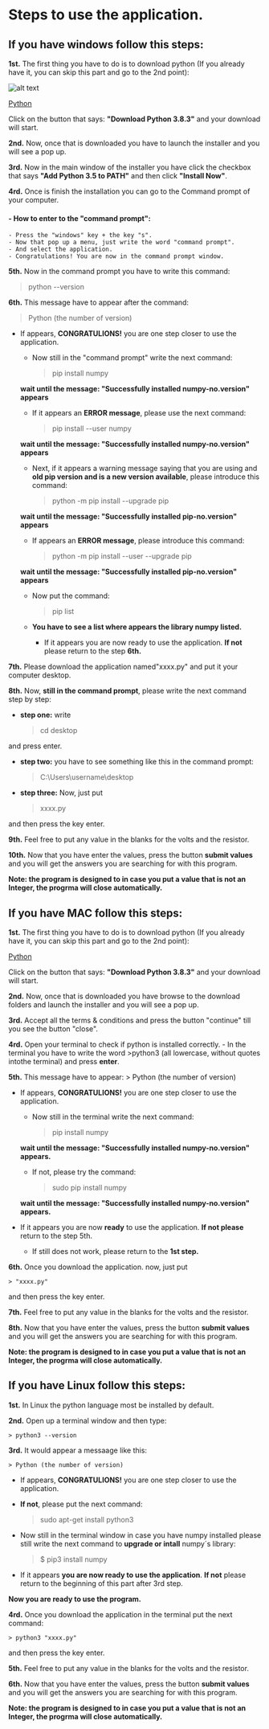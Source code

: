 # Steps to use the application.

## If you have windows follow this steps:

**1st.** The first thing you have to do is to download python (If you already have it, you can skip this part and go to the 2nd point):

![alt text][logo]

[logo]: https://github.com/ferpart/Numerical_Methods_Final_Project/blob/master/Images_MD/python.png "Python"

[Python](https://www.python.org/downloads/)

Click on the button that says: **"Download Python 3.8.3"** and your download will start.

**2nd.** Now, once that is downloaded you have to launch the installer and you will see a pop up.

**3rd.** Now in the main window of the installer you have click the checkbox that says **"Add Python 3.5 to PATH"** and then click **"Install Now"**.

**4rd.** Once is finish the installation you can go to the Command prompt of your computer.
	
 #### - **How to enter to the "command prompt":**
 ```
 - Press the "windows" key + the key "s".
 - Now that pop up a menu, just write the word "command prompt".
 - And select the application.
 - Congratulations! You are now in the command prompt window.
  ```
**5th.** Now in the command prompt you have to write this command:
 > python --version

**6th.** This message have to appear after the command:
> Python (the number of version)

- If appears, **CONGRATULIONS!** you are one step closer to use the application.
	- Now still in the "command prompt" write the next command:
		> pip install numpy
	
	**wait until the message: "Successfully installed numpy-no.version" appears**
	
	- If it appears an **ERROR message**, please use the next command:
		> pip install --user numpy
		
	**wait until the message: "Successfully installed numpy-no.version" appears**
	
	- Next, if it appears a warning message saying that you are using and **old pip version and is a new version available**, please introduce this command:
		> python -m pip install --upgrade pip
		
	**wait until the message: "Successfully installed pip-no.version" appears**
	
	- If appears an **ERROR message**, please introduce this command:
		> python -m pip install --user --upgrade pip
		
	**wait until the message: "Successfully installed pip-no.version" appears**
	
	- Now put the command:
		> pip list
		
	- **You have to see a list where appears the library numpy listed.**
		- If it appears you are now ready to use the application. **If not** please return to the step **6th.**
		
**7th.** Please download the application named"xxxx.py" and put it your computer desktop.

**8th.** Now, **still in the command prompt**, please write the next command step by step:
- **step one:** write 
	> cd desktop 
	
and press enter.

- **step two:** you have to see something like this in the command prompt: 
	> C:\Users\username\desktop

- **step three:** Now, just put 
	> xxxx.py 
	
and then press the key enter.
		
**9th.** Feel free to put any value in the blanks for the volts and the resistor.

**10th.** Now that you have enter the values, press the button **submit values** and you will get the answers you are searching for with this program.

**Note: the program is designed to in case you put a value that is not an Integer, the progrma will close automatically.**

## If you have MAC follow this steps:

**1st.** The first thing you have to do is to download python (If you already have it, you can skip this part and go to the 2nd point):

[Python](https://www.python.org/downloads/)

Click on the button that says: **"Download Python 3.8.3"** and your download will start.

**2nd.** Now, once that is downloaded you have browse to the download folders and launch the installer and you will see a pop up.

**3rd.** Accept all the terms & conditions and press the button "continue" till you see the button "close".

**4rd.** Open your terminal to check if python is installed correctly.
	- In the terminal you have to write the word 
		>python3 (all lowercase, without quotes intothe terminal) and press **enter**.
		
**5th.** This message have to appear:
	> Python (the number of version) 
	
- If appears, **CONGRATULIONS!** you are one step closer to use the application.
	- Now still in the terminal write the next command:
		> pip install numpy
		
	**wait until the message: "Successfully installed numpy-no.version" appears.**
	
	- If not, please try the command:
		> sudo pip install numpy
		
	**wait until the message: "Successfully installed numpy-no.version" appears.**
	
- If it appears you are now **ready** to use the application. **If not please** return to the step 5th.
	- If still does not work, please return to the **1st step.**
	
**6th.** Once you download the application. now, just put 

	> "xxxx.py" 
	
and then press the key enter.

**7th.** Feel free to put any value in the blanks for the volts and the resistor.

**8th.** Now that you have enter the values, press the button **submit values** and you will get the answers you are searching for with this program.

**Note: the program is designed to in case you put a value that is not an Integer, the progrma will close automatically.**

## If you have Linux follow this steps:

**1st.** In Linux the python language most be installed by default.

**2nd.** Open up a terminal window and then type:

	> python3 --version

**3rd.** It would appear a messaage like this:

	> Python (the number of version)
	
	
- If appears, **CONGRATULIONS!** you are one step closer to use the application.

- **If not**, please put the next command:
	> sudo apt-get install python3

- Now still in the terminal window in case you have numpy installed please still write the next command to **upgrade or intall** numpy´s library:
	> $ pip3 install numpy
	
- If it appears **you are now ready to use the application**. **If not** please return to the beginning of this part after 3rd step.

**Now you are ready to use the program.**

**4rd.** Once you download the application in the terminal put the next command:

	> python3 "xxxx.py" 

and then press the key enter.

**5th.** Feel free to put any value in the blanks for the volts and the resistor.

**6th.** Now that you have enter the values, press the button **submit values** and you will get the answers you are searching for with this program.

**Note: the program is designed to in case you put a value that is not an Integer, the progrma will close automatically.**
